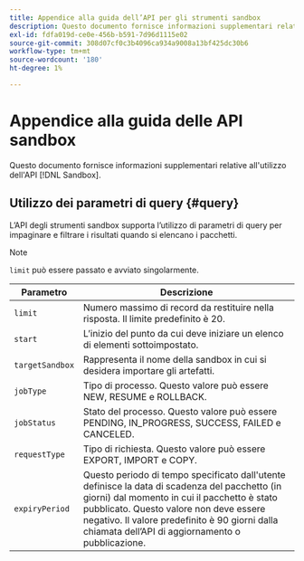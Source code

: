 ```yaml
---
title: Appendice alla guida dell’API per gli strumenti sandbox
description: Questo documento fornisce informazioni supplementari relative all’utilizzo dell’API Sandbox Tooling.
exl-id: fdfa019d-ce0e-456b-b591-7d96d1115e02
source-git-commit: 308d07cf0c3b4096ca934a9008a13bf425dc30b6
workflow-type: tm+mt
source-wordcount: '180'
ht-degree: 1%

---
```


# Appendice alla guida delle API sandbox

Questo documento fornisce informazioni supplementari relative all&#39;utilizzo dell&#39;API [!DNL Sandbox].

## Utilizzo dei parametri di query {#query}

L’API degli strumenti sandbox supporta l’utilizzo di parametri di query per impaginare e filtrare i risultati quando si elencano i pacchetti.

>[!NOTE]
>
>`limit` può essere passato e avviato singolarmente.

| Parametro | Descrizione |
| --- | --- |
| `limit` | Numero massimo di record da restituire nella risposta. Il limite predefinito è 20. |
| `start` | L’inizio del punto da cui deve iniziare un elenco di elementi sottoimpostato. |
| `targetSandbox` | Rappresenta il nome della sandbox in cui si desidera importare gli artefatti. |
| `jobType` | Tipo di processo. Questo valore può essere NEW, RESUME e ROLLBACK. |
| `jobStatus` | Stato del processo. Questo valore può essere PENDING, IN_PROGRESS, SUCCESS, FAILED e CANCELED. |
| `requestType` | Tipo di richiesta. Questo valore può essere EXPORT, IMPORT e COPY. |
| `expiryPeriod ` | Questo periodo di tempo specificato dall&#39;utente definisce la data di scadenza del pacchetto (in giorni) dal momento in cui il pacchetto è stato pubblicato. Questo valore non deve essere negativo. Il valore predefinito è 90 giorni dalla chiamata dell’API di aggiornamento o pubblicazione. |
